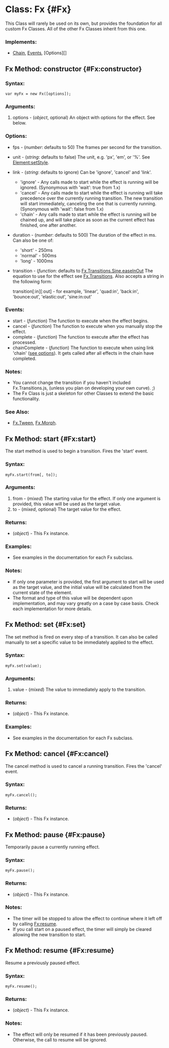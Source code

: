 Class: Fx {#Fx}
===============

This Class will rarely be used on its own, but provides the foundation for all custom Fx Classes.
All of the other Fx Classes inherit from this one.

### Implements:

- [Chain][], [Events][], [Options][]



Fx Method: constructor {#Fx:constructor}
----------------------------------------

### Syntax:

	var myFx = new Fx([options]);

### Arguments:

1. options - (*object*, optional) An object with options for the effect. See below.

### Options:

* fps        - (*number*: defaults to 50) The frames per second for the transition.
* unit       - (*string*: defaults to false) The unit, e.g. 'px', 'em', or '%'. See [Element:setStyle](/Element/Element/#Element:setStyle).
* link       - (*string*: defaults to ignore) Can be 'ignore', 'cancel' and 'link'.
	* 'ignore' - Any calls made to start while the effect is running will be ignored. (Synonymous with 'wait': true from 1.x)
	* 'cancel' - Any calls made to start while the effect is running will take precedence over the currently running transition. The new transition will start immediately, canceling the one that is currently running. (Synonymous with 'wait': false from 1.x)
	* 'chain'  - Any calls made to start while the effect is running will be chained up, and will take place as soon as the current effect has finished, one after another.
* duration   - (*number*: defaults to 500) The duration of the effect in ms. Can also be one of:
	* 'short'  - 250ms
	* 'normal' - 500ms
	* 'long'   - 1000ms
* transition - (*function*: defaults to [Fx.Transitions.Sine.easeInOut](/Fx/Fx.Transitions) The equation to use for the effect see [Fx.Transitions](/Fx/Fx.Transitions). Also accepts a string in the following form:

  transition[:in][:out] - for example, 'linear', 'quad:in', 'back:in', 'bounce:out', 'elastic:out', 'sine:in:out'

### Events:

* start    		- (*function*) The function to execute when the effect begins.
* cancel   		- (*function*) The function to execute when you manually stop the effect.
* complete 		- (*function*) The function to execute after the effect has processed.
* chainComplete	- (*function*) The function to execute when using link 'chain' ([see options](#Fx:constructor)). It gets called after all effects in the chain have completed.

### Notes:

- You cannot change the transition if you haven't included Fx.Transitions.js, (unless you plan on developing your own curve). ;)
- The Fx Class is just a skeleton for other Classes to extend the basic functionality.

### See Also:

- [Fx.Tween][], [Fx.Morph][].



Fx Method: start {#Fx:start}
----------------------------

The start method is used to begin a transition.  Fires the 'start' event.

### Syntax:

	myFx.start(from[, to]);

### Arguments:

1. from - (*mixed*) The starting value for the effect. If only one argument is provided, this value will be used as the target value.
2. to   - (*mixed*, optional) The target value for the effect.

### Returns:

* (*object*) - This Fx instance.

### Examples:

- See examples in the documentation for each Fx subclass.

### Notes:

- If only one parameter is provided, the first argument to start will be used as the target value, and the initial value will be calculated from the current state of the element.
- The format and type of this value will be dependent upon implementation, and may vary greatly on a case by case basis.  Check each implementation for more details.



Fx Method: set {#Fx:set}
------------------------

The set method is fired on every step of a transition.  It can also be called manually to set a specific value to be immediately applied to the effect.

### Syntax:

	myFx.set(value);

### Arguments:

1. value - (*mixed*) The value to immediately apply to the transition.

### Returns:

* (*object*) - This Fx instance.

### Examples:

- See examples in the documentation for each Fx subclass.



Fx Method: cancel {#Fx:cancel}
------------------------------

The cancel method is used to cancel a running transition.  Fires the 'cancel' event.

### Syntax:

	myFx.cancel();

### Returns:

* (*object*) - This Fx instance.



Fx Method: pause {#Fx:pause}
----------------------------

Temporarily pause a currently running effect.

### Syntax:

	myFx.pause();

### Returns:

* (*object*) - This Fx instance.

### Notes:

- The timer will be stopped to allow the effect to continue where it left off by calling [Fx:resume](#Fx:resume).
- If you call start on a paused effect, the timer will simply be cleared allowing the new transition to start.



Fx Method: resume {#Fx:resume}
------------------------------

Resume a previously paused effect.

### Syntax:

	myFx.resume();

### Returns:

* (*object*) - This Fx instance.

### Notes:

- The effect will only be resumed if it has been previously paused.  Otherwise, the call to resume will be ignored.



[Fx]: #Fx
[Chain]: /Class/Class.Extras#Chain
[Events]: /Class/Class.Extras#Events
[Chain]: /Class/Class.Extras#Options
[Fx.Tween]: /Fx/Fx.Tween
[Fx.Morph]: /Fx/Fx.Morph